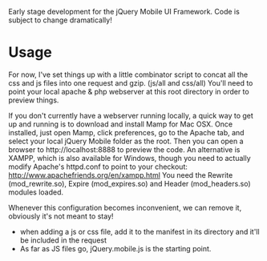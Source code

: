 Early stage development for the jQuery Mobile UI Framework.
Code is subject to change dramatically!

Usage
=====
For now, I've set things up with a little combinator script to concat all the css and js files into one request and gzip. (js/all and css/all)
You'll need to point your local apache & php webserver at this root directory in order to preview things. 

If you don't currently have a webserver running locally, a quick way to get up and running is to download and install Mamp for Mac OSX. Once installed, just open Mamp, click preferences, go to the Apache tab, and select your local jQuery Mobile folder as the root. Then you can open a browser to http://localhost:8888 to preview the code.
An alternative is XAMPP, which is also available for Windows, though you need to actually modify Apache's httpd.conf to point to your checkout: http://www.apachefriends.org/en/xampp.html
You need the Rewrite (mod_rewrite.so), Expire (mod_expires.so) and Header (mod_headers.so) modules loaded.

Whenever this configuration becomes inconvenient, we can remove it, obviously it's not meant to stay!

- when adding a js or css file, add it to the manifest in its directory and it'll be included in the request
- As far as JS files go, jQuery.mobile.js is the starting point.